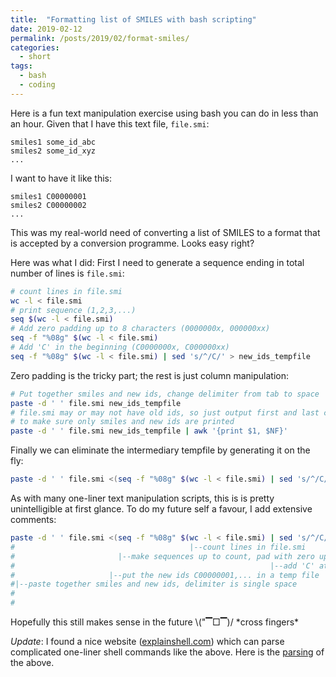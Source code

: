 ```yaml
---
title:  "Formatting list of SMILES with bash scripting"
date: 2019-02-12
permalink: /posts/2019/02/format-smiles/
categories: 
  - short
tags:
  - bash
  - coding
---
```

Here is a fun text manipulation exercise using bash you can do in less than an hour.
Given that I have this text file, `file.smi`:
```
smiles1 some_id_abc
smiles2 some_id_xyz
...
```
I want to have it like this:
```
smiles1 C00000001
smiles2 C00000002
...
```
This was my real-world need of converting a list of SMILES to a format that is accepted by a conversion programme. Looks easy right? 

Here was what I did:
First I need to generate a sequence ending in total number of lines is `file.smi`:
```bash
# count lines in file.smi
wc -l < file.smi
# print sequence (1,2,3,...)
seq $(wc -l < file.smi)
# Add zero padding up to 8 characters (0000000x, 000000xx) 
seq -f "%08g" $(wc -l < file.smi)
# Add 'C' in the beginning (C0000000x, C000000xx) 
seq -f "%08g" $(wc -l < file.smi) | sed 's/^/C/' > new_ids_tempfile
```
Zero padding is the tricky part; the rest is just column manipulation:
```bash
# Put together smiles and new ids, change delimiter from tab to space
paste -d ' ' file.smi new_ids_tempfile
# file.smi may or may not have old ids, so just output first and last columns 
# to make sure only smiles and new ids are printed
paste -d ' ' file.smi new_ids_tempfile | awk '{print $1, $NF}'
```
Finally we can eliminate the intermediary tempfile by generating it on the fly:
```bash
paste -d ' ' file.smi <(seq -f "%08g" $(wc -l < file.smi) | sed 's/^/C/') | awk '{print $1, $NF}'
```
As with many one-liner text manipulation scripts, this is is pretty unintelligible at first glance. To do my future self a favour, I add extensive comments:
```bash
paste -d ' ' file.smi <(seq -f "%08g" $(wc -l < file.smi) | sed 's/^/C/') | awk '{print $1, $NF}'
#                                       |--count lines in file.smi         
#                       |--make sequences up to count, pad with zero up to 8 char width                
#                                                         |--add 'C' at beginning
#                     |--put the new ids C00000001,... in a temp file             
#|--paste together smiles and new ids, delimiter is single space                
#                                                                         |--finally, only output 
#                                                                            first and last columns
```

Hopefully this still makes sense in the future \\("▔□▔)/ \*cross fingers\* 

_Update_: I found a nice website ([explainshell.com](https://explainshell.com)) which can parse complicated one-liner shell commands like the above. Here is the [parsing](https://explainshell.com/explain?cmd=paste+-d+%27+%27+file.smi+%3C%28seq+-f+%22%2508g%22+%24%28wc+-l+%3C+file.smi%29+%7C+sed+%27s%2F%5E%2FC%2F%27%29+%7C+awk+%27%7Bprint+%241%2C+%24NF%7D%27) of the above.
